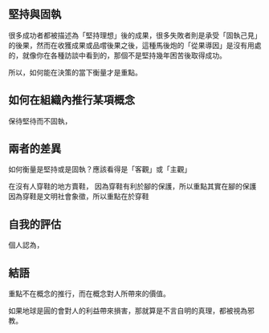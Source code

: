 

堅持與固執
---
很多成功者都被描述為「堅持理想」後的成果，很多失敗者則是承受「固執己見」的後果，然而在收獲成果或品嚐後果之後，這種馬後炮的「從果導因」是沒有用處的，就像你在各種訪談中看到的，那個不是堅持幾年困苦後取得成功。

所以，如何能在決策的當下衡量才是重點。

如何在組織內推行某項概念
---
保待堅待而不固執，


兩者的差異
---
如何衡量是堅持或是固執？應該看得是「客觀」或「主觀」

在沒有人穿鞋的地方賣鞋，
因為穿鞋有利於腳的保護，所以重點其實在腳的保護
因為穿鞋是文明社會象徵，所以重點在於穿鞋

自我的評估
---
個人認為，

結語
---
重點不在概念的推行，而在概念對人所帶來的價值。

如果地球是圓的會對人的利益帶來損害，那就算是不言自明的真理，都被視為邪教。